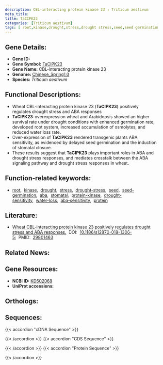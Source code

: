 ```yaml
---
description: CBL-interacting protein kinase 23 ; Triticum aestivum
meta_title:
title: TaCIPK23
categories: [Triticum aestivum]
tags: [ root,kinase,drought,stress,drought stress,seed,seed germination,aba,stomatal,protein kinase,drought sensitivity,water loss,aba sensitivity,protein ]
---
```


## Gene Details:
- **Gene ID:** []()
- **Gene Symbol:** <u>TaCIPK23</u>
- **Gene Name:** CBL-interacting protein kinase 23
- **Genome:** [Chinese_Spring1.0](https://ensembl.gramene.org/Triticum_aestivum/Info/Index)
- **Species:** *Triticum aestivum*

## Functional Descriptions:
   - Wheat CBL-interacting protein kinase 23 (**TaCIPK23**) positively regulates drought stress and ABA responses
   - **TaCIPK23**-overexpression wheat and Arabidopsis showed an higher survival rate under drought conditions with enhanced germination rate, developed root system, increased accumulation of osmolytes, and reduced water loss rate.
   - Over-expression of **TaCIPK23** rendered transgenic plants ABA sensitivity, as evidenced by delayed seed germination and the induction of stomatal closure. 
   - These results suggest that **TaCIPK23** plays important roles in ABA and drought stress responses, and mediates crosstalk between the ABA signaling pathway and drought stress responses in wheat.

## Function-related keywords:
   - [root](/tags/root/),&nbsp;&nbsp;[kinase](/tags/kinase/),&nbsp;&nbsp;[drought](/tags/drought/),&nbsp;&nbsp;[stress](/tags/stress/),&nbsp;&nbsp;[drought-stress](/tags/drought-stress/),&nbsp;&nbsp;[seed](/tags/seed/),&nbsp;&nbsp;[seed-germination](/tags/seed-germination/),&nbsp;&nbsp;[aba](/tags/aba/),&nbsp;&nbsp;[stomatal](/tags/stomatal/),&nbsp;&nbsp;[protein-kinase](/tags/protein-kinase/),&nbsp;&nbsp;[drought-sensitivity](/tags/drought-sensitivity/),&nbsp;&nbsp;[water-loss](/tags/water-loss/),&nbsp;&nbsp;[aba-sensitivity](/tags/aba-sensitivity/),&nbsp;&nbsp;[protein](/tags/protein/)

## Literature:
   - [Wheat CBL-interacting protein kinase 23 positively regulates drought stress and ABA responses.](https://doi.org/10.1186/s12870-018-1306-5)&nbsp;&nbsp;DOI:&nbsp;&nbsp;[10.1186/s12870-018-1306-5](https://doi.org/10.1186/s12870-018-1306-5);&nbsp;&nbsp;PMID:&nbsp;&nbsp;[29801463](https://pubmed.ncbi.nlm.nih.gov/29801463/)

## Related News:

## Gene Resources:
- **NCBI ID:**  [KD502068](https://www.ncbi.nlm.nih.gov/gene/?term=KD502068)
- **UniProt accessions:**  [](https://www.uniprot.org/uniprotkb//entry)

## Orthologs:

## Sequences:
{{< accordion "cDNA Sequence" >}}

{{< /accordion >}}
{{< accordion "CDS Sequence" >}}

{{< /accordion >}}
{{< accordion "Protein Sequence" >}}

{{< /accordion >}}
